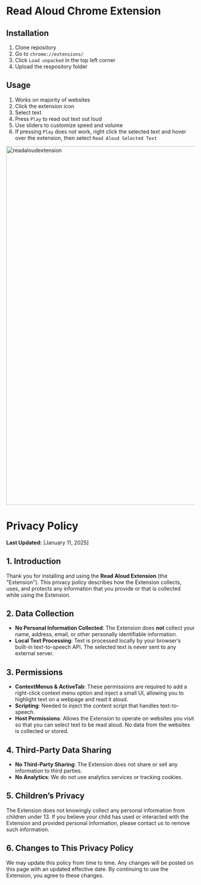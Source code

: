 # Read Aloud Chrome Extension

## Installation
1. Clone repository
2. Go to `chrome://extensions/`
3. Click `Load unpacked` in the top left corner
4. Upload the respository folder

## Usage
1. Works on majority of websites
2. Click the extension icon
3. Select text
4. Press `Play` to read out text out loud
5. Use sliders to customize speed and volume
6. If pressing `Play` does not work, right click the selected text and hover over the extension, then select `Read Aloud Selected Text`

<img width="959" alt="readaloudextension" src="https://github.com/user-attachments/assets/ba011499-7662-4c35-bd8e-a886ef23f510" />

# Privacy Policy

**Last Updated:** [January 11, 2025]

## 1. Introduction
Thank you for installing and using the **Read Aloud Extension** (the "Extension"). This privacy policy describes how the Extension collects, uses, and protects any information that you provide or that is collected while using the Extension.

## 2. Data Collection
- **No Personal Information Collected**: The Extension does **not** collect your name, address, email, or other personally identifiable information.
- **Local Text Processing**: Text is processed locally by your browser’s built-in text-to-speech API. The selected text is never sent to any external server.

## 3. Permissions
- **ContextMenus & ActiveTab**: These permissions are required to add a right-click context menu option and inject a small UI, allowing you to highlight text on a webpage and read it aloud.
- **Scripting**: Needed to inject the content script that handles text-to-speech.
- **Host Permissions**: Allows the Extension to operate on websites you visit so that you can select text to be read aloud. No data from the websites is collected or stored.

## 4. Third-Party Data Sharing
- **No Third-Party Sharing**: The Extension does not share or sell any information to third parties.
- **No Analytics**: We do not use analytics services or tracking cookies.

## 5. Children’s Privacy
The Extension does not knowingly collect any personal information from children under 13. If you believe your child has used or interacted with the Extension and provided personal information, please contact us to remove such information.

## 6. Changes to This Privacy Policy
We may update this policy from time to time. Any changes will be posted on this page with an updated effective date. By continuing to use the Extension, you agree to these changes.
